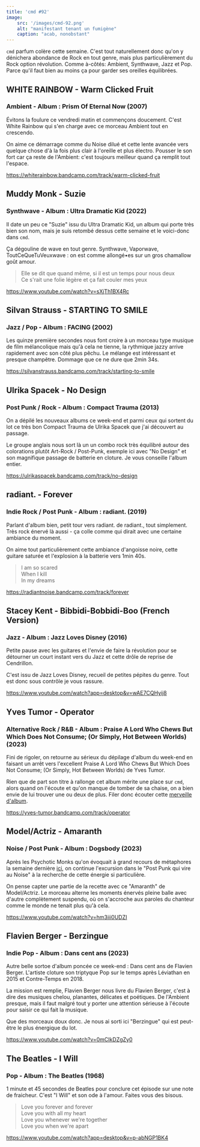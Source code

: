 ```yaml
---
title: 'cmd #92'
image:
    src: '/images/cmd-92.png'
    alt: "manifestant tenant un fumigène"
    caption: "acab, nonobstant"
---
```


`cmd` parfum colère cette semaine. C'est tout naturellement donc qu'on y dénichera abondance de Rock en tout genre, mais plus particulièrement du Rock option révolution. Comme à-côtés: Ambient, Synthwave, Jazz et Pop. Parce qu'il faut bien au moins ça pour garder ses oreilles équilibrées.



## WHITE RAINBOW - Warm Clicked Fruit

### Ambient - Album : Prism Of Eternal Now (2007)

Évitons la foulure ce vendredi matin et commençons doucement. C'est White Rainbow qui s'en charge avec ce morceau Ambient tout en crescendo.

On aime ce démarrage comme du Noise dilué et cette lente avancée vers quelque chose d'à la fois plus clair à l'oreille et plus électro. Pousser le son fort car ça reste de l'Ambient: c'est toujours meilleur quand ça remplit tout l'espace.

https://whiterainbow.bandcamp.com/track/warm-clicked-fruit



## Muddy Monk - Suzie

### Synthwave - Album : Ultra Dramatic Kid (2022)

Il date un peu ce "Suzie" issu du Ultra Dramatic Kid, un album qui porte très bien son nom, mais je suis retombé dessus cette semaine et le voici-donc dans `cmd`.

Ça dégouline de wave en tout genre. Synthwave, Vaporwave, ToutCeQueTuVeuxwave : on est comme allongé•es sur un gros chamallow goût amour.

> Elle se dit que quand même, si il est un temps pour nous deux<br/>
> Ce s'rait une folie légère et ça fait couler mes yeux<br/>

https://www.youtube.com/watch?v=sXjTh1BX4Rc


## Silvan Strauss - STARTING TO SMILE

### Jazz / Pop - Album : FACING (2002)

Les quinze première secondes nous font croire à un morceau type musique de film mélancolique mais qu'à cela ne tienne, la rythmique jazzy arrive rapidement avec son côté plus pêchu. Le mélange est intéressant et presque champêtre. Dommage que ce ne dure que 2min 34s.

https://silvanstrauss.bandcamp.com/track/starting-to-smile



## Ulrika Spacek - No Design

### Post Punk / Rock - Album : Compact Trauma (2013)

On a dépilé les nouveaux albums ce week-end et parmi ceux qui sortent du lot ce très bon Compact Trauma de Ulrika Spacek que j'ai découvert au passage.

Le groupe anglais nous sort là un un combo rock très équilibré autour des colorations plutôt Art-Rock / Post-Punk, exemple ici avec "No Design" et son magnifique passage de batterie en cloture. Je vous conseille l'album entier.

https://ulrikaspacek.bandcamp.com/track/no-design



## radiant. - Forever

### Indie Rock / Post Punk - Album : radiant. (2019)

Parlant d'album bien, petit tour vers radiant. de radiant., tout simplement. Très rock énervé là aussi - ça colle comme qui dirait avec une certaine ambiance du moment.

On aime tout particulièrement cette ambiance d'angoisse noire, cette guitare saturée et l'explosion à la batterie vers 1min 40s.

> I am so scared <br />
> When I kill <br />
> In my dreams <br />

https://radiantnoise.bandcamp.com/track/forever



## Stacey Kent - Bibbidi-Bobbidi-Boo (French Version)

### Jazz - Album : Jazz Loves Disney (2016)

Petite pause avec les guitares et l'envie de faire la révolution pour se détourner un court instant vers du Jazz et cette drôle de reprise de Cendrillon.

C'est issu de Jazz Loves Disney, recueil de petites pépites du genre. Tout est donc sous contrôle je vous rassure.

https://www.youtube.com/watch?app=desktop&v=wAE7CQHyij8



## Yves Tumor - Operator

### Alternative Rock / R&B - Album : Praise A Lord Who Chews But Which Does Not Consume; (Or Simply, Hot Between Worlds) (2023)

Fini de rigoler, on retourne au sérieux du dépilage d'album du week-end en faisant un arrêt vers l'excellent Praise A Lord Who Chews But Which Does Not Consume; (Or Simply, Hot Between Worlds) de Yves Tumor.

Rien que de part son titre à rallonge cet album mérite une place sur `cmd`, alors quand on l'écoute et qu'on manque de tomber de sa chaise, on a bien envie de lui trouver une ou deux de plus. Filer donc écouter cette [merveille d'album](https://yves-tumor.bandcamp.com/album/praise-a-lord-who-chews-but-which-does-not-consume-or-simply-hot-between-worlds).

https://yves-tumor.bandcamp.com/track/operator



## Model/Actriz - Amaranth

### Noise / Post Punk - Album : Dogsbody (2023)

Après les Psychotic Monks qu'on évoquait à grand recours de métaphores la semaine dernière [ici](https://cmd.wuips.com/post/2023-03-17-cmd-91), on continue l'excursion dans le "Post Punk qui vire au Noise" à la recherche de cette énergie si particulière.

On pense capter une partie de la recette avec ce "Amaranth" de Model/Actriz. Le morceau alterne les moments énervés pleine balle avec d'autre complètement suspendu, où on s'accroche aux paroles du chanteur comme le monde ne tenait plus qu'à cela.

https://www.youtube.com/watch?v=hm3iii0UDZI



## Flavien Berger - Berzingue

### Indie Pop - Album : Dans cent ans (2023)

Autre belle sortoe d'album poncée ce week-end : Dans cent ans de Flavien Berger. L'artiste cloture son triptyque Pop sur le temps après Léviathan en 2015 et Contre-Temps en 2018.

La mission est remplie, Flavien Berger nous livre du Flavien Berger, c'est à dire des musiques chelou, planantes, délicates et poétiques. De l'Ambient presque, mais il faut malgré tout y porter une attention sérieuse à l'écoute pour saisir ce qui fait la musique.

Que des morceaux doux donc. Je nous ai sorti ici "Berzingue" qui est peut-être le plus énergique du lot.

https://www.youtube.com/watch?v=0mCIkDZgZy0



## The Beatles - I Will

### Pop - Album : The Beatles (1968)

1 minute et 45 secondes de Beatles pour conclure cet épisode sur une note de fraicheur. C'est "I Will" et son ode à l'amour. Faites vous des bisous.

> Love you forever and forever<br/>
> Love you with all my heart<br/>
> Love you whenever we're together<br/>
> Love you when we're apart<br/>

https://www.youtube.com/watch?app=desktop&v=p-abNGP1BK4

